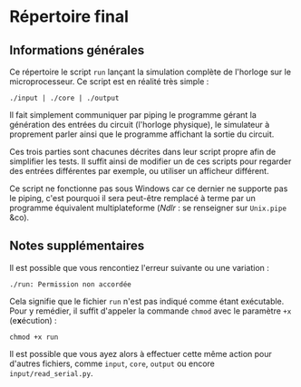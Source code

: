 
# Répertoire final #

## Informations générales ##

Ce répertoire le script `run` lançant la simulation complète de l'horloge sur le
microprocesseur. Ce script est en réalité très simple :

	./input | ./core | ./output

Il fait simplement communiquer par piping le programme gérant la génération des
entrées du circuit (l'horloge physique), le simulateur à proprement parler ainsi
que le programme affichant la sortie du circuit.

Ces trois parties sont chacunes décrites dans leur script propre afin de simplifier
les tests. Il suffit ainsi de modifier un de ces scripts pour regarder des entrées
différentes par exemple, ou utiliser un afficheur différent.

Ce script ne fonctionne pas sous Windows car ce dernier ne supporte pas le piping,
c'est pourquoi il sera peut-être remplacé à terme par un programme équivalent
multiplateforme (*Ndlr* : se renseigner sur `Unix.pipe` &co).

## Notes supplémentaires ##

Il est possible que vous rencontiez l'erreur suivante ou une variation :

	./run: Permission non accordée

Cela signifie que le fichier `run` n'est pas indiqué comme étant exécutable. Pour
y remédier, il suffit d'appeler la commande `chmod` avec le paramètre `+x`
(e**x**écution) :

	chmod +x run

Il est possible que vous ayez alors à effectuer cette même action pour d'autres
fichiers, comme `input`, `core`, `output` ou encore `input/read_serial.py`.

